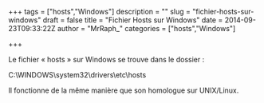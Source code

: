 +++
tags = ["hosts","Windows"]
description = ""
slug = "fichier-hosts-sur-windows"
draft = false
title = "Fichier Hosts sur Windows"
date = 2014-09-23T09:33:22Z
author = "MrRaph_"
categories = ["hosts","Windows"]

+++


Le fichier « hosts » sur Windows se trouve dans le dossier :

C:\WINDOWS\system32\drivers\etc\hosts

Il fonctionne de la même manière que son homologue sur UNIX/Linux.


